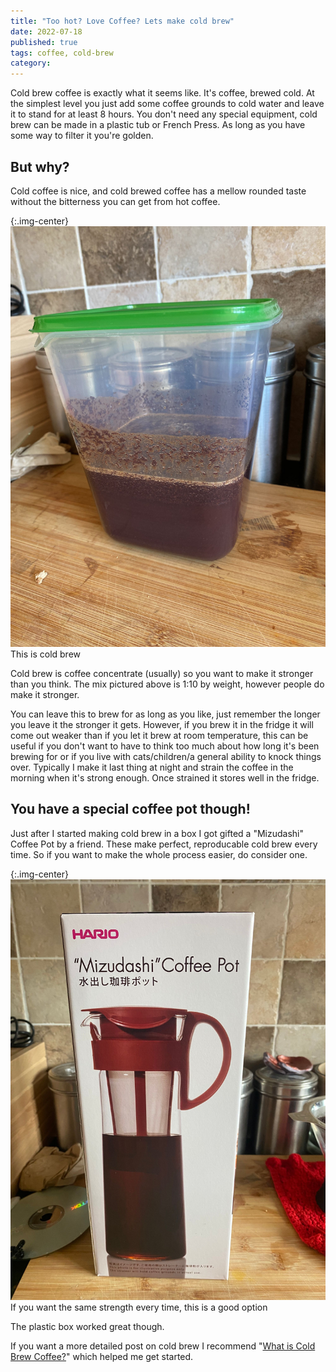 ```yaml
---
title: "Too hot? Love Coffee? Lets make cold brew"
date: 2022-07-18
published: true
tags: coffee, cold-brew
category:
---
```


Cold brew coffee is exactly what it seems like. It's coffee, brewed cold. At the simplest level you just add some coffee grounds to cold water and leave it to stand for at least 8 hours. You don't need any special equipment, cold brew can be made in a plastic tub or French Press. As long as you have some way to filter it you're golden.

## But why?

Cold coffee is nice, and cold brewed coffee has a mellow rounded taste without the bitterness you can get from hot coffee.

{:.img-center}
![Coffee brewing in a large plastic tub with a green lid](/assets/2022-07-18-cold-brew.JPG)<br>
This is cold brew

Cold brew is coffee concentrate (usually) so you want to make it stronger than you think. The mix pictured above is 1:10 by weight, however people do make it stronger.

You can leave this to brew for as long as you like, just remember the longer you leave it the stronger it gets. However, if you brew it in the fridge it will come out weaker than if you let it brew at room temperature, this can be useful if you don't want to have to think too much about how long it's been brewing for or if you live with cats/children/a general ability to knock things over. Typically I make it last thing at night and strain the coffee in the morning when it's strong enough. Once strained it stores well in the fridge.

## You have a special coffee pot though!

Just after I started making cold brew in a box I got gifted a \"Mizudashi\" Coffee Pot by a friend. These make perfect, reproducable cold brew every time. So if you want to make the whole process easier, do consider one.

{:.img-center}
![Box containing a "Mizudashi" Coffee Pot](/assets/2022-07-18-mizudashi.jpg)<br>
If you want the same strength every time, this is a good option

The plastic box worked great though.

If you want a more detailed post on cold brew I recommend "[What is Cold Brew Coffee?](https://www.thespruceeats.com/what-is-cold-brew-coffee-5112590)" which helped me get started.


